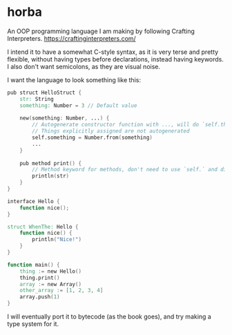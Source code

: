 # horba
An OOP programming language I am making by following Crafting Interpreters.
https://craftinginterpreters.com/

I intend it to have a somewhat C-style syntax, as it is very terse and pretty flexible, without having types before declarations, instead having keywords.
I also don't want semicolons, as they are visual noise. 

I want the language to look something like this:
```v
pub struct HelloStruct {
    str: String
    something: Number = 3 // Default value
    
    new(something: Number, ...) {
        // Autogenerate constructor function with ..., will do `self.thing = thing` automatically.
        // Things explicitly assigned are not autogenerated
        self.something = Number.from(something)
        ...
    }
    
    pub method print() {
        // Method keyword for methods, don't need to use `self.` and distinguished from functions.
        println(str)
    }
}

interface Hello {
    function nice();
}

struct WhenThe: Hello {
    function nice() {
        println("Nice!")
    }
}

function main() {
    thing := new Hello()
    thing.print()
    array := new Array()
    other_array := [1, 2, 3, 4]
    array.push(1)
}
```

I will eventually port it to bytecode (as the book goes), and try making a type system for it.
